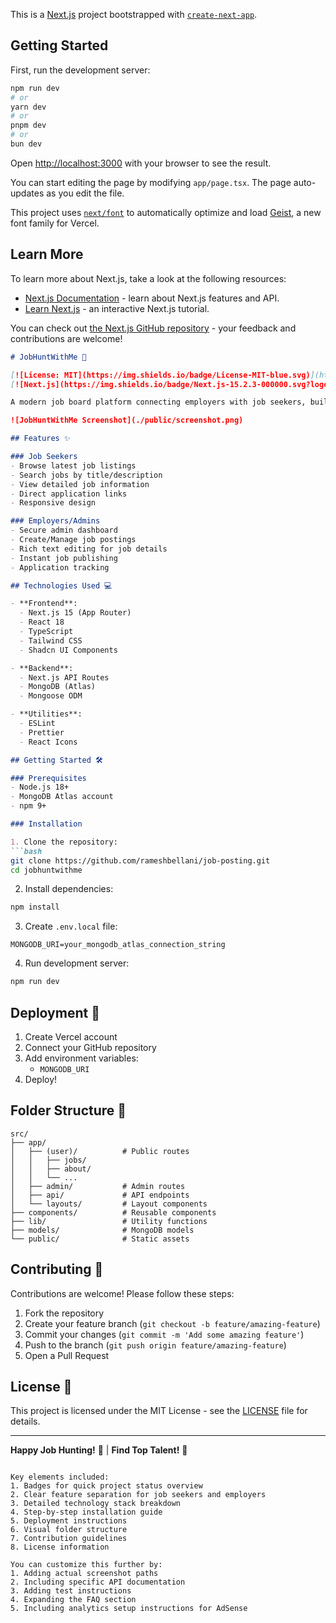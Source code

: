 This is a [Next.js](https://nextjs.org) project bootstrapped with [`create-next-app`](https://nextjs.org/docs/app/api-reference/cli/create-next-app).

## Getting Started

First, run the development server:

```bash
npm run dev
# or
yarn dev
# or
pnpm dev
# or
bun dev
```

Open [http://localhost:3000](http://localhost:3000) with your browser to see the result.

You can start editing the page by modifying `app/page.tsx`. The page auto-updates as you edit the file.

This project uses [`next/font`](https://nextjs.org/docs/app/building-your-application/optimizing/fonts) to automatically optimize and load [Geist](https://vercel.com/font), a new font family for Vercel.

## Learn More

To learn more about Next.js, take a look at the following resources:

- [Next.js Documentation](https://nextjs.org/docs) - learn about Next.js features and API.
- [Learn Next.js](https://nextjs.org/learn) - an interactive Next.js tutorial.

You can check out [the Next.js GitHub repository](https://github.com/vercel/next.js) - your feedback and contributions are welcome!


```markdown
# JobHuntWithMe 🚀

[![License: MIT](https://img.shields.io/badge/License-MIT-blue.svg)](https://opensource.org/licenses/MIT)
[![Next.js](https://img.shields.io/badge/Next.js-15.2.3-000000.svg?logo=next.js)](https://nextjs.org/)

A modern job board platform connecting employers with job seekers, built with Next.js 15, TypeScript, and MongoDB.

![JobHuntWithMe Screenshot](./public/screenshot.png)

## Features ✨

### Job Seekers
- Browse latest job listings
- Search jobs by title/description
- View detailed job information
- Direct application links
- Responsive design

### Employers/Admins
- Secure admin dashboard
- Create/Manage job postings
- Rich text editing for job details
- Instant job publishing
- Application tracking

## Technologies Used 💻

- **Frontend**: 
  - Next.js 15 (App Router)
  - React 18
  - TypeScript
  - Tailwind CSS
  - Shadcn UI Components

- **Backend**:
  - Next.js API Routes
  - MongoDB (Atlas)
  - Mongoose ODM

- **Utilities**:
  - ESLint
  - Prettier
  - React Icons

## Getting Started 🛠️

### Prerequisites
- Node.js 18+
- MongoDB Atlas account
- npm 9+

### Installation

1. Clone the repository:
```bash
git clone https://github.com/rameshbellani/job-posting.git
cd jobhuntwithme
```

2. Install dependencies:
```bash
npm install
```

3. Create `.env.local` file:
```env
MONGODB_URI=your_mongodb_atlas_connection_string
```

4. Run development server:
```bash
npm run dev
```

## Deployment 🚀

1. Create Vercel account
2. Connect your GitHub repository
3. Add environment variables:
   - `MONGODB_URI`
4. Deploy!


## Folder Structure 📁

```
src/
├── app/
│   ├── (user)/          # Public routes
│   │   ├── jobs/
│   │   ├── about/
│   │   └── ...
│   ├── admin/           # Admin routes
│   ├── api/             # API endpoints
│   └── layouts/         # Layout components
├── components/          # Reusable components
├── lib/                 # Utility functions
├── models/              # MongoDB models
└── public/              # Static assets
```

## Contributing 🤝

Contributions are welcome! Please follow these steps:
1. Fork the repository
2. Create your feature branch (`git checkout -b feature/amazing-feature`)
3. Commit your changes (`git commit -m 'Add some amazing feature'`)
4. Push to the branch (`git push origin feature/amazing-feature`)
5. Open a Pull Request

## License 📄

This project is licensed under the MIT License - see the [LICENSE](LICENSE) file for details.

---

**Happy Job Hunting!** 👔 | **Find Top Talent!** 💼
```

Key elements included:
1. Badges for quick project status overview
2. Clear feature separation for job seekers and employers
3. Detailed technology stack breakdown
4. Step-by-step installation guide
5. Deployment instructions
6. Visual folder structure
7. Contribution guidelines
8. License information

You can customize this further by:
1. Adding actual screenshot paths
2. Including specific API documentation
3. Adding test instructions
4. Expanding the FAQ section
5. Including analytics setup instructions for AdSense

